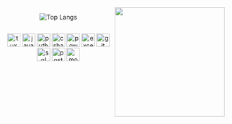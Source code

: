 <div style="float: right;">
  <img align="right" height="250px" src="https://i.pinimg.com/564x/21/04/8a/21048a2ce0969eb94509703043858a9f.jpg">    
</div>

<div align="center">
  
  ![Top Langs](https://github-readme-stats.vercel.app/api/top-langs/?username=brendasantana04&hide_progress=false&layout=donut&theme=transparent)
  
</div>


## 
<div align="center">
<img
    height="30"
    src="https://upload.wikimedia.org/wikipedia/commons/thumb/3/35/Tux.svg/1727px-Tux.svg.png"
    alt="tux"/>
<img
    height="30"
    src="https://brandslogos.com/wp-content/uploads/images/large/java-logo-1.png"
    alt="java"/>
<img
    height="30"
    src="https://upload.wikimedia.org/wikipedia/commons/thumb/0/0a/Python.svg/2048px-Python.svg.png"
    alt="python"/> 
<img
    height="30"
    src="https://seeklogo.com/images/C/c-sharp-c-logo-02F17714BA-seeklogo.com.png"
    alt="csharp"/>
<img
    height="30"
    src="https://upload.wikimedia.org/wikipedia/commons/thumb/c/cf/New_Power_BI_Logo.svg/630px-New_Power_BI_Logo.svg.png"
    alt="powerbi"/>
<img
    height="30"
    src="https://cdn-icons-png.flaticon.com/512/888/888850.png"
    alt="excel"/>
<img
    height="30"
    src="https://iconape.com/wp-content/png_logo_vector/git-icon.png"
    alt="git"/>
<img
  height="30"
  src="https://upload.wikimedia.org/wikipedia/commons/8/87/Sql_data_base_with_logo.png"
  alt="sql"/>
<img
  height="30"
  src="https://upload.wikimedia.org/wikipedia/commons/thumb/2/29/Postgresql_elephant.svg/1200px-Postgresql_elephant.svg.png"
  alt="postgre"/>
<img
  height="30"
  src="https://assets-global.website-files.com/6064b31ff49a2d31e0493af1/63a57609d46c17284c36a721_mongodb.svg"
  alt="mongodb"/>
</div>

